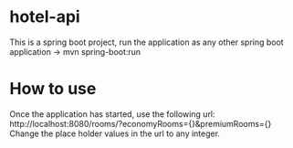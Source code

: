 # hotel-api
This is a spring boot project, run the application as any other spring boot application -> mvn spring-boot:run

# How to use

Once the application has started, use the following url:
http://localhost:8080/rooms/?economyRooms={}&premiumRooms={}
Change the place holder values in the url to any integer.  
